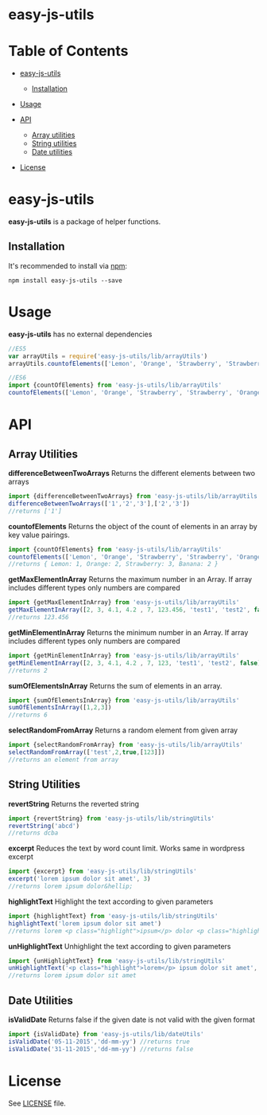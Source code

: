 # easy-js-utils

Table of Contents
=================

  * [easy-js-utils](#easy-js-utils)
    * [Installation](#installation)
  * [Usage](#usage)
    
  * [API](#api)
    * [Array utilities](#easy-js-utils/arrayUtils)
    * [String utilities](#easy-js-utils/stringUtils)
    * [Date utilities](#dateUtils)
  * [License](#license)


easy-js-utils
=========

**easy-js-utils** is a package of helper functions.

Installation
------------

It's recommended to install via [npm](https://github.com/isaacs/npm/):

    npm install easy-js-utils --save


Usage
=====

**easy-js-utils** has no external dependencies


```javascript
//ES5
var arrayUtils = require('easy-js-utils/lib/arrayUtils')
arrayUtils.countofElements(['Lemon', 'Orange', 'Strawberry', 'Strawberry', 'Orange', 'Banana', 'Strawberry']);

//ES6
import {countOfElements} from 'easy-js-utils/lib/arrayUtils'
countofElements(['Lemon', 'Orange', 'Strawberry', 'Strawberry', 'Orange', 'Banana', 'Strawberry'])
```

API
===

Array Utilities
------------------------
**differenceBetweenTwoArrays**
Returns the different elements between two arrays 
```javascript
import {differenceBetweenTwoArrays} from 'easy-js-utils/lib/arrayUtils'
differenceBetweenTwoArrays(['1','2','3'],['2','3'])
//returns ['1']
```
**countofElements**
Returns the object of the count of elements in an array by key value pairings. 
```javascript
import {countOfElements} from 'easy-js-utils/lib/arrayUtils'
countofElements(['Lemon', 'Orange', 'Strawberry', 'Strawberry', 'Orange', 'Banana', 'Strawberry','Banana'])
//returns { Lemon: 1, Orange: 2, Strawberry: 3, Banana: 2 }
```
**getMaxElementInArray**
Returns the maximum number in an Array. If array includes different types only numbers are compared
```javascript
import {getMaxElementInArray} from 'easy-js-utils/lib/arrayUtils'
getMaxElementInArray([2, 3, 4.1, 4.2 , 7, 123.456, 'test1', 'test2', false])
//returns 123.456
```
**getMinElementInArray**
Returns the minimum number in an Array. If array includes different types only numbers are compared
```javascript
import {getMinElementInArray} from 'easy-js-utils/lib/arrayUtils'
getMinElementInArray([2, 3, 4.1, 4.2 , 7, 123, 'test1', 'test2', false])
//returns 2
```
**sumOfElementsInArray**
Returns the sum of elements in an array.
```javascript
import {sumOfElementsInArray} from 'easy-js-utils/lib/arrayUtils'
sumOfElementsInArray([1,2,3])
//returns 6
```
**selectRandomFromArray**
Returns a random element from given array 
```javascript
import {selectRandomFromArray} from 'easy-js-utils/lib/arrayUtils'
selectRandomFromArray(['test',2,true,[123]])
//returns an element from array
```

String Utilities
----------------
**revertString**
Returns the reverted string 
```javascript
import {revertString} from 'easy-js-utils/lib/stringUtils'
revertString('abcd')
//returns dcba
```
**excerpt**
Reduces the text by word count limit. Works same in wordpress excerpt
```javascript
import {excerpt} from 'easy-js-utils/lib/stringUtils'
excerpt('lorem ipsum dolor sit amet', 3)
//returns lorem ipsum dolor&hellip;
```
**highlightText**
Highlight the text according to given parameters
```javascript
import {highlightText} from 'easy-js-utils/lib/stringUtils'
highlightText('lorem ipsum dolor sit amet')
//returns lorem <p class="highlight">ipsum</p> dolor <p class="highlight">sit</p> amet
```
**unHighlightText**
Unhighlight the text according to given parameters
```javascript
import {unHighlightText} from 'easy-js-utils/lib/stringUtils'
unHighlightText('<p class="highlight">lorem</p> ipsum dolor sit amet', 'p')
//returns lorem ipsum dolor sit amet
```

Date Utilities
-------------------------
**isValidDate**
Returns false if the given date is not valid with the given format
```javascript
import {isValidDate} from 'easy-js-utils/lib/dateUtils'
isValidDate('05-11-2015','dd-mm-yy') //returns true
isValidDate('31-11-2015','dd-mm-yy') //returns false
```

License
=======

See [LICENSE](https://github.com/emreavcilar/easy-js-utils/blob/master/LICENSE) file.